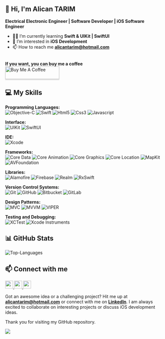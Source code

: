 ## 👋 Hi, I'm Alican TARIM

**Electrical Electronic Engineer | Software Developer | iOS Software Engineer**

- 👨‍💻 I’m currently learning **Swift & UIKit | SwiftUI**
-  I’m interested in **iOS Development**
- 📫 How to reach me **alicantarim@hotmail.com** <br><br>

**If you want, you can buy me a coffee** <br>
<a href="https://www.buymeacoffee.com/alicantarim" target="_blank"><img src="https://www.buymeacoffee.com/assets/img/custom_images/orange_img.png" alt="Buy Me A Coffee" style="height: 41px !important;width: 174px !important;box-shadow: 0px 3px 2px 0px rgba(190, 190, 190, 0.5) !important;-webkit-box-shadow: 0px 3px 2px 0px rgba(190, 190, 190, 0.5) !important;" ></a>

## 💻 My Skills <br>
**Programming Languages:** <br>
![Objective-C](https://img.shields.io/badge/objective--c-438EFF?style=for-the-badge&logo=apple&logoColor=white)
![Swift](https://img.shields.io/badge/swift-F54A2A?style=for-the-badge&logo=swift&logoColor=white)
![Html5](https://img.shields.io/badge/HTML5-E34F26?style=for-the-badge&logo=html5&logoColor=white)
![Css3](https://img.shields.io/badge/CSS3-1572B6?style=for-the-badge&logo=css3&logoColor=white)
![Javascript](https://img.shields.io/badge/JavaScript-F7DF1E?style=for-the-badge&logo=javascript&logoColor=black)

**Interface:** <br>
![UIKit](https://img.shields.io/badge/uikit-2396F3?style=for-the-badge&logo=swift&logoColor=white)
![SwiftUI](https://img.shields.io/badge/swiftui-007AFF?style=for-the-badge&logo=swift&logoColor=white)

**IDE:**<br>
![Xcode](https://img.shields.io/badge/xcode-1575F9?style=for-the-badge&logo=xcode&logoColor=white)

**Frameworks:** <br>
![Core Data](https://img.shields.io/badge/core%20data-1D8EFD?style=for-the-badge&logo=apple&logoColor=white)
![Core Animation](https://img.shields.io/badge/core%20animation-FFA500?style=for-the-badge&logo=swift&logoColor=white)
![Core Graphics](https://img.shields.io/badge/core%20graphics-4B8A08?style=for-the-badge&logo=swift&logoColor=white)
![Core Location](https://img.shields.io/badge/core%20location-00A4FF?style=for-the-badge&logo=swift&logoColor=white)
![MapKit](https://img.shields.io/badge/mapkit-0078D7?style=for-the-badge&logo=apple&logoColor=white)
![AVFoundation](https://img.shields.io/badge/avfoundation-FF2D55?style=for-the-badge&logo=apple&logoColor=white)

**Libraries:** <br>
![Alamofire](https://img.shields.io/badge/alamofire-EC5766?style=for-the-badge&logo=swift&logoColor=white)
![Firebase](https://img.shields.io/badge/firebase-039BE5?style=for-the-badge&logo=firebase&logoColor=white)
![Realm](https://img.shields.io/badge/realm-39477F?style=for-the-badge&logo=realm&logoColor=white)
![RxSwift](https://img.shields.io/badge/rxswift-DD0B78?style=for-the-badge&logo=reactivex&logoColor=white)

**Version Control Systems:** <br>
![Git](https://img.shields.io/badge/git-F05032?style=for-the-badge&logo=git&logoColor=white)
![GitHub](https://img.shields.io/badge/github-181717?style=for-the-badge&logo=github&logoColor=white)
![Bitbucket](https://img.shields.io/badge/bitbucket-0052CC?style=for-the-badge&logo=bitbucket&logoColor=white)
![GitLab](https://img.shields.io/badge/gitlab-FC6D26?style=for-the-badge&logo=gitlab&logoColor=white)

**Design Patterns:** <br>
![MVC](https://img.shields.io/badge/mvc-6C9BCC?style=for-the-badge&logo=apple&logoColor=white)
![MVVM](https://img.shields.io/badge/mvvm-4A90E2?style=for-the-badge&logo=apple&logoColor=white)
![VIPER](https://img.shields.io/badge/viper-00B2A9?style=for-the-badge&logo=apple&logoColor=white)

**Testing and Debugging:** <br>
![XCTest](https://img.shields.io/badge/xctest-FA1E2D?style=for-the-badge&logo=apple&logoColor=white)
![Xcode Instruments](https://img.shields.io/badge/xcode%20instruments-0071C5?style=for-the-badge&logo=apple&logoColor=white)

## 📊 GitHub Stats
![Top-Languages](https://github-readme-stats.vercel.app/api/top-langs/?username=alicantarim&theme=dark&hide_border=false&include_all_commits=false&count_private=false&layout=compact)

## 📫 Connect with me
<p align="left">
<a href="https://www.twitter.com/alicantarim" target="_blank" rel="noreferrer"> <picture> <source media="(prefers-color-scheme: dark)" srcset="https://raw.githubusercontent.com/danielcranney/readme-generator/main/public/icons/socials/twitter-dark.svg" /> <source media="(prefers-color-scheme: light)" srcset="https://raw.githubusercontent.com/danielcranney/readme-generator/main/public/icons/socials/twitter.svg" /> <img src="https://raw.githubusercontent.com/danielcranney/readme-generator/main/public/icons/socials/twitter.svg" width="25" height="25" /> </picture> </a>
<a href="http://www.instagram.com/alicantarim" target="_blank" rel="noreferrer"> <picture> <source media="(prefers-color-scheme: dark)" srcset="undefined" /> <source media="(prefers-color-scheme: light)" srcset="https://raw.githubusercontent.com/danielcranney/readme-generator/main/public/icons/socials/instagram.svg" /> <img src="https://raw.githubusercontent.com/danielcranney/readme-generator/main/public/icons/socials/instagram.svg" width="25" height="25" /> </picture> </a>
<a href="https://linkedin.com/in/alicantarim" target="_blank" rel="noreferrer"> <picture> <source media="(prefers-color-scheme: dark)" srcset="https://raw.githubusercontent.com/danielcranney/readme-generator/main/public/icons/socials/linkedin-dark.svg" /> <source media="(prefers-color-scheme: light)" srcset="https://raw.githubusercontent.com/danielcranney/readme-generator/main/public/icons/socials/linkedin.svg" /> <img src="https://raw.githubusercontent.com/danielcranney/readme-generator/main/public/icons/socials/linkedin.svg" width="25" height="25" /> </picture> </a>
</p>

Got an awesome idea or a challenging project? Hit me up at [**alicantarim@hotmail.com**](mailto:alicantarim@hotmail.com) or connect with me on [**LinkedIn**](https://www.linkedin.com/in/alicantarim/). I am always excited to collaborate on interesting projects or discuss iOS development ideas.

Thank you for visiting my GitHub repository.
<br>

[![](https://visitcount.itsvg.in/api?id=alicantarim&label=Profile%20Views&color=0&icon=1&pretty=false)](https://visitcount.itsvg.in)

